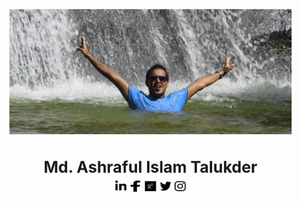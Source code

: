 <img src="images/resized.jpg">
<h1 align = "center">Md. Ashraful Islam Talukder<br> <a href = "https://www.linkedin.com/in/md-ashraful-islam-talukder/"><img src = "images/in.svg" width = "20px" height = "20px"></a> <a href = "https://www.facebook.com/ash.talukder/"><img src = "images/facebook.svg" width = "20px" height = "20px"></a>  <a href = "https://www.researchgate.net/profile/Md_Talukder11"><img src = "images/rg.svg" width = "20px" height = "20px"></a>  <a href = "https://twitter.com/ash_talukder"><img src = "images/tw.svg" width = "20px" height = "20px"></a>  <a href = "https://www.instagram.com/ashraful_talukder/"><img src = "images/insta.svg" width = "20px" height = "20px"></a></h1>

<!--
**ashraful-talukder/ashraful-talukder** is a ✨ _special_ ✨ repository because its `README.md` (this file) appears on your GitHub profile.

Here are some ideas to get you started:

- 🔭 I’m currently working on ...
- 🌱 I’m currently learning ... Spring
- 👯 I’m looking to collaborate on ...
- 🤔 I’m looking for help with ...
- 💬 Ask me about ... anything
- 📫 How to reach me: ... show
- 😄 Pronouns: ...
- ⚡ Fun fact: ...
-->

